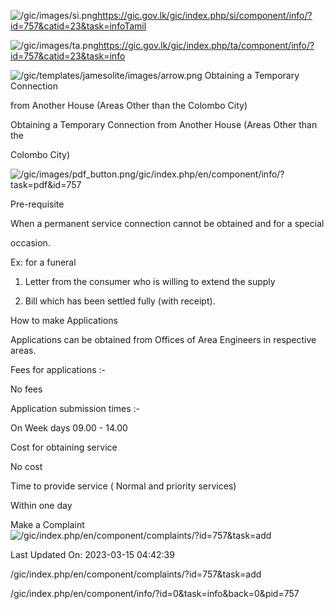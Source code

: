 <!-- Source: https://gic.gov.lk/gic/index.php/en/component/info/?id=757&catid=23&task=info -->

![/gic/images/si.png](/gic/images/si.png)https://gic.gov.lk/gic/index.php/si/component/info/?id=757&catid=23&task=infoTamil

![/gic/images/ta.png](/gic/images/ta.png)https://gic.gov.lk/gic/index.php/ta/component/info/?id=757&catid=23&task=info

![/gic/templates/jamesolite/images/arrow.png](/gic/templates/jamesolite/images/arrow.png) Obtaining a Temporary Connection

from Another House (Areas Other than the Colombo City)

Obtaining a Temporary Connection from Another House (Areas Other than the

Colombo City)

![/gic/images/pdf_button.png](/gic/images/pdf_button.png)/gic/index.php/en/component/info/?task=pdf&id=757

Pre-requisite

When a permanent service connection cannot be obtained and for a special

occasion.

Ex: for a funeral

1. Letter from the consumer who is willing to extend the supply

2. Bill which has been settled fully (with receipt).

How to make Applications

Applications can be obtained from Offices of Area Engineers in respective areas.

Fees for applications :-

No fees

Application submission times :-

On Week days 09.00 - 14.00

Cost for obtaining service

No cost

Time to provide service ( Normal and priority services)

Within one day

Make a Complaint ![/gic/index.php/en/component/complaints/?id=757&task=add](/gic/index.php/en/component/complaints/?id=757&task=add)

Last Updated On: 2023-03-15 04:42:39

/gic/index.php/en/component/complaints/?id=757&task=add

/gic/index.php/en/component/info/?id=0&task=info&back=0&pid=757